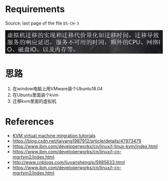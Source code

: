 # Requirements

Source: last page of the file `DS-CH-3`

![1538825034896](README.assets/homework_requirements.png)

# 思路

1. 在window电脑上用VMware装个Ubuntu18.04
2. 在Ubuntu里面装个kvm
3. 迁移kvm里面的虚拟机

# References

- [KVM virtual machine mirgration tutorials](https://www.linux-kvm.org/page/Migration)
- https://blog.csdn.net/taiyang1987912/article/details/47973479
- https://www.ibm.com/developerworks/cn/linux/l-linux-kvm/index.html    
- https://www.ibm.com/developerworks/cn/linux/l-cn-mgrtvm2/index.html
- http://www.cnblogs.com/liuyansheng/p/5985633.html
- https://www.ibm.com/developerworks/cn/linux/l-cn-mgrtvm2/index.html